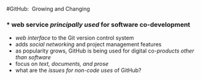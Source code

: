 #GitHub:  Growing and Changing
###  * web service *_principally used_* for software co-development
  * *_web interface_* to the Git version control system
  * adds *_social networking_* and project management features
  * as popularity grows, GitHub is being used for digital co-*_products other than software_*
  * focus on *_text, documents, and prose_*
  * what are the *_issues for non-code uses_* of GitHub?

